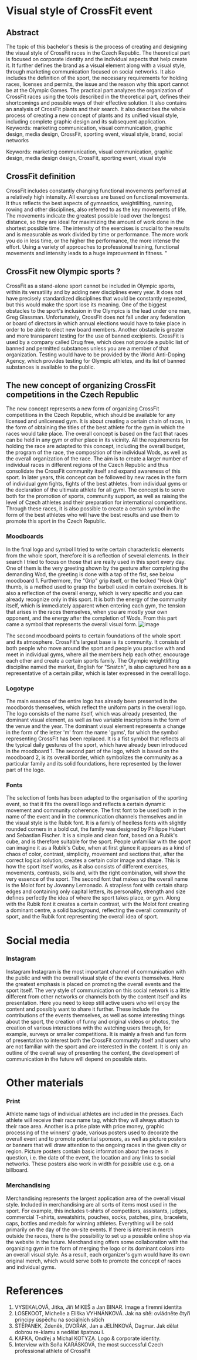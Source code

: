 # Visual style of CrossFit event


## Abstract
The topic of this bachelor's thesis is the process of creating and designing the visual style of CrossFit races in the Czech Republic. 
The theoretical part is focused on corporate identity and the individual aspects that help create it. It further defines the brand as a visual element along with a visual style, 
through marketing communication focused on social networks. It also includes the definition of the sport, the necessary requirements for holding races, licenses and permits, 
the issue and the reason why this sport cannot be at the Olympic Games. The practical part analyzes the organization of CrossFit races using the tools described 
in the theoretical part, defines their shortcomings and possible ways of their effective solution. It also contains an analysis of CrossFit plants and their search. 
It also describes the whole process of creating a new concept of plants and its unified visual style, including complete graphic design and its subsequent application.
Keywords: marketing communication, visual communication, graphic design, media design, CrossFit, sporting event, visual style, brand, social networks 

Keywords: marketing communication, visual communication, graphic design, media design design, CrossFit, sporting event, visual style

## CrossFit definition
CrossFit includes constantly changing functional movements performed at a relatively high intensity. All exercises are based on functional movements. 
It thus reflects the best aspects of gymnastics, weightlifting, running, rowing and other disciplines, also referred to as the key movements of life. 
The movements indicate the greatest possible load over the longest distance, so they are ideal for maximizing the amount of work done in the shortest possible time.
The intensity of the exercises is crucial to the results and is measurable as work divided by time or performance. 
The more work you do in less time, or the higher the performance, the more intense the effort. 
Using a variety of approaches to professional training, functional movements and intensity leads to a huge improvement in fitness. "

## CrossFit new Olympic sports ?
CrossFit as a stand-alone sport cannot be included in Olympic sports, within its versatility and by adding new disciplines every year. 
It does not have precisely standardized disciplines that would be constantly repeated, but this would make the sport lose its meaning. 
One of the biggest obstacles to the sport's inclusion in the Olympics is the lead under one man, Greg Glassman. Unfortunately, 
CrossFit does not fall under any federation or board of directors in which annual elections would have to take place in order to be able to elect new board members. 
Another obstacle is greater and more transparent testing for the use of banned excipients. CrossFit is used by a company called Drug free, 
which does not provide a public list of banned and permitted substances unless you are a member of that organization. 
Testing would have to be provided by the World Anti-Doping Agency, which provides testing for Olympic athletes, and its list of banned substances is available to the public.

## The new concept of organizing CrossFit competitions in the Czech Republic
The new concept represents a new form of organizing CrossFit competitions in the Czech Republic, which should be available for any licensed and unlicensed gym. 
It is about creating a certain chain of races, in the form of obtaining the titles of the best athlete for the gym in which the races would take place. 
The overall concept is based on the fact that races can be held in any gym or other place in its vicinity. 
All the requirements for holding the race are adapted to this concept, including the overall budget, the program of the race, the composition of the individual Wods, 
as well as the overall organization of the race. The aim is to create a larger number of individual races in different regions of the Czech Republic and thus consolidate 
the CrossFit community itself and expand awareness of this sport. In later years, this concept can be followed by new races in the form of individual gym fights, 
fights of the best athletes. from individual gyms or the declaration of the ultimate athlete for all gymi. The concept is to serve both for the promotion of sports, 
community support, as well as raising the level of Czech athletes and their preparation for international competitions. Through these races, 
it is also possible to create a certain symbol in the form of the best athletes who will have the best results and use them to promote this sport in the Czech Republic.

### Moodboards
In the final logo and symbol I tried to write certain characteristic elements from the whole sport, therefore it is a reflection of several elements. In their search I tried to focus on those that are really used in this sport every day. One of them is the very greeting shown by the gesture after completing the demanding Wod, the greeting is done with a tap of the fist, see below moodboard 1. Furthermore, the "Grip" grip itself, or the locked "Hook Grip" thumb, is a method used to grasp the barbell used in certain exercises. It is also a reflection of the overall energy, which is very specific and you can already recognize only in this sport. It is both the energy of the community itself, which is immediately apparent when entering each gym, the tension that arises in the races themselves, when you are mostly your own opponent, and the energy after the completion of Wods. From this part came a symbol that represents the overall visual form.
![image](https://user-images.githubusercontent.com/73489631/119000972-df20e600-b98b-11eb-9f0b-afe314b4fd14.png)

The second moodboard points to certain foundations of the whole sport and its atmosphere. CrossFit's largest base is its community. It consists of both people who move around the sport and people you practise with and meet in individual gyms, where all the members help each other, encourage each other and create a certain sports family. The Olympic weightlifting discipline named the market, English for "Snatch", is also captured here as a representative of a certain pillar, which is later expressed in the overall logo.

### Logotype
The main essence of the entire logo has already been presented in the moodbords themselves, which reflect the uniform parts in the overall logo. The logo consists of the name itself, which was already presented, the dominant visual element, as well as two variable inscriptions in the form of the venue and the year. The dominant visual element represents a change in the form of the letter 'm' from the name 'gyms', for which the symbol representing CrossFit has been replaced. It is a fist symbol that reflects all the typical daily gestures of the sport, which have already been introduced in the moodboard 1. The second part of the logo, which is based on the moodboard 2, is its overall border, which symbolizes the community as a particular family and its solid foundations, here represented by the lower part of the logo.

### Fonts
The selection of fonts has been adapted to the organisation of the sporting event, so that it fits the overall logo and reflects a certain dynamic movement and community coherence. The first font to be used both in the name of the event and in the communication channels themselves and in the visual style is the Rubik font. It is a family of heelless fonts with slightly rounded corners in a bold cut, the family was designed by Philippe Hubert and Sebastian Fischer. It is a simple and clean font, based on a Rubik's cube, and is therefore suitable for the sport. People unfamiliar with the sport can imagine it as a Rubik's Cube, when at first glance it appears as a kind of chaos of color, contrast, simplicity, movement and sections that, after the correct logical solution, creates a certain color image and shape. This is how the sport itself works, as it also consists of different exercises, movements, contrasts, skills and, with the right combination, will show the very essence of the sport.
The second font that makes up the overall name is the Molot font by Jovanny Lemonado. A strapless font with certain sharp edges and containing only capital letters, its personality, strength and size defines perfectly the idea of where the sport takes place, or gym. Along with the Rubik font it creates a certain contrast, with the Molot font creating a dominant centre, a solid background, reflecting the overall community of sport, and the Rubik font representing the overall idea of sport.

# Social media

### Instagram
Instagram Instagram is the most important channel of communication with the public and with the overall visual style of the events themselves. Here the greatest emphasis is placed on promoting the overall events and the sport itself. The very style of communication on this social network is a little different from other networks or channels both by the content itself and its presentation. Here you need to keep still active users who will enjoy the content and possibly want to share it further. These include the contributions of the events themselves, as well as some interesting things about the sport, the creation of funny and original videos or photos, the creation of various interactions with the watching users through, for example, surveys or smaller competitions. It is mainly a fresh and fun form of presentation to interest both the CrossFit community itself and users who are not familiar with the sport and are interested in the content. It is only an outline of the overall way of presenting the content, the development of communication in the future will depend on possible stats.


# Other materials

### Print
Athlete name tags of individual athletes are included in the presses. Each athlete will receive their race name tag, which they will always attach to their race area. Another is a prise plate with price money, graphic processing of the winners' grade, various posters used to decorate the overall event and to promote potential sponsors, as well as picture posters or banners that will draw attention to the ongoing races in the given city or region. Picture posters contain basic information about the races in question, i.e. the date of the event, the location and any links to social networks. These posters also work in width for possible use e.g. on a billboard.

### Merchandising 
Merchandising represents the largest application area of the overall visual style. Included in merchandising are all sorts of items most used in the sport. For example, this includes t-shirts of competitors, assistants, judges, commercial T-shirts, sweatshirts, pouches, socks, patches, pins, bracelets, caps, bottles and medals for winning athletes. Everything will be sold primarily on the day of the on-site events. If there is interest in merch outside the races, there is the possibility to set up a possible online shop via the website in the future. Merchandising offers some collaboration with the organizing gym in the form of merging the logo or its dominant colors into an overall visual style. As a result, each organizer's gym would have its own original merch, which would serve both to promote the concept of races and individual gyms.

# References
1. VYSEKALOVÁ, Jitka, Jiří MIKEŠ a Jan BINAR. Image a firemní identita
2. LOSEKOOT, Michelle a Eliška VYHNÁNKOVÁ. Jak na sítě: ovládněte čtyři principy úspěchu na sociálních sítích
3. ŠTĚPÁNEK, Zdeněk, DVOŘÁK, Jan a JELÍNKOVÁ, Dagmar. Jak dělat dobrou re-klamu a nedělat špatnou I.
4. KAFKA, Ondřej a Michal KOTYZA. Logo & corporate identity. 
5. Interview with Soňa KARÁSKOVÁ, the most successful Czech professional athlete of CrossFit

